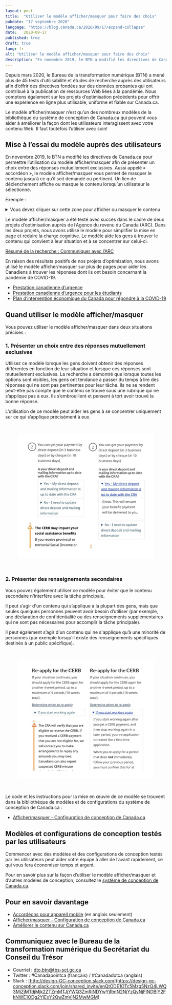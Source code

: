 ```yaml
---
layout: post
title:  "Utiliser le modèle afficher/masquer pour faire des choix"
pubdate: "17 septembre 2020"
langpage: "https://blog.canada.ca/2020/09/17/expand-collapse"
date:   2020-09-17
published: true
draft: true
lang: fr
alt: "Utiliser le modèle afficher/masquer pour faire des choix"
description: "En novembre 2019, le BTN a modifié les directives de Canada.ca pour permettre l’utilisation du modèle afficher/masquer afin de présenter un choix entre des réponses mutuellement exclusives."
---
```

Depuis mars 2020, le Bureau de la transformation numérique (BTN) a mené plus de 45 tests d’utilisabilité et études de recherche auprès des utilisateurs afin d’offrir des directives fondées sur des données probantes qui ont contribué à la publication de ressources Web liées à la pandémie. Nous comptons également sur les projets d’optimisation précédents pour offrir une expérience en ligne plus utilisable, uniforme et fiable sur Canada.ca. 

Le modèle afficher/masquer n’est qu’un des nombreux modèles de la bibliothèque du système de conception de Canada.ca qui peuvent vous aider à améliorer la façon dont les utilisateurs interagissent avec votre contenu Web. Il faut toutefois l’utiliser avec soin!

## Mise à l’essai du modèle auprès des utilisateurs

En novembre 2019, le BTN a modifié les directives de Canada.ca pour permettre l’utilisation du modèle afficher/masquer afin de présenter un choix entre des réponses mutuellement exclusives. Aussi appelé « accordéon », le modèle afficher/masquer vous permet de masquer le contenu jusqu’à ce qu’il soit demandé ou pertinent. Un lien de déclenchement affiche ou masque le contenu lorsqu’un utilisateur le sélectionne.

<div class="pattern-demo mrgn-bttm-md">
  <p>Exemple :</p>
  <details>
    <summary>Vous devez cliquer sur cette zone pour afficher ou masquer le contenu</summary>
    <p>Ce texte est masqué jusqu'à ce qu'il soit affiché.</p>
  </details>
</div>

Le modèle afficher/masquer a été testé avec succès dans le cadre de deux projets d’optimisation auprès de l’Agence du revenu du Canada (ARC). Dans les deux projets, nous avons utilisé le modèle pour simplifier la mise en page et réduire la charge cognitive. Le modèle aide les gens à trouver le contenu qui convient à leur situation et à se concentrer sur celui-ci.

[Résumé de la recherche : Communiquer avec l’ARC](https://blogue.canada.ca/resumes-recherche/arc-contactez-nous-resume-recherche.html)

En raison des résultats positifs de nos projets d’optimisation, nous avons utilisé le modèle afficher/masquer sur plus de pages pour aider les Canadiens à trouver les réponses dont ils ont besoin concernant la pandémie de COVID-19.

* [Prestation canadienne d’urgence](https://www.canada.ca/fr/services/prestations/ae/pcusc-application.html#payments)
* [Prestation canadienne d’urgence pour les étudiants](https://www.canada.ca/fr/agence-revenu/services/prestations/prestation-urgence-etudiants/pcue-combien-recevoir.html)
* [Plan d’intervention économique du Canada pour répondre à la COVID-19](https://www.canada.ca/fr/ministere-finances/plan-intervention-economique.html)

## Quand utiliser le modèle afficher/masquer

Vous pouvez utiliser le modèle afficher/masquer dans deux situations précises :

### 1. Présenter un choix entre des réponses mutuellement exclusives

Utilisez ce modèle lorsque les gens doivent obtenir des réponses différentes en fonction de leur situation et lorsque ces réponses sont mutuellement exclusives. La recherche a démontré que lorsque toutes les options sont visibles, les gens ont tendance à passer du temps à lire des réponses qui ne sont pas pertinentes pour leur tâche. Ils ne se rendent peut-être pas compte que le contenu se trouve sous une rubrique qui ne s’applique pas à eux. Ils s’embrouillent et pensent à tort avoir trouvé la bonne réponse.

L’utilisation de ce modèle peut aider les gens à se concentrer uniquement sur ce qui s’applique précisément à eux.

<br><figure>
<img class="img-responsive border" alt=" Below the question Is your direct deposit and mailing information up to date with the CRA? expand/collapse patterns offer 2 possible answers: Yes and No.The second image shows the Yes option expanded with the message, Great. This will ensure your benefit payment will be delivered to you."
 src="/images/expand-collapse-2.jpg" width="600" >
</figure><br>

### 2. Présenter des renseignements secondaires

Vous pouvez également utiliser ce modèle pour éviter que le contenu secondaire n'interfère avec la tâche principale.

Il peut s’agir d'un contenu qui s’applique à la plupart des gens, mais que seules quelques personnes peuvent avoir besoin d’utiliser (par exemple, une déclaration de confidentialité ou des renseignements supplémentaires qui ne sont pas nécessaires pour accomplir la tâche principale).

Il peut également s’agir d'un contenu qui ne s'applique qu’à une minorité de personnes (par exemple lorsqu’il existe des renseignements spécifiques destinés à un public spécifique).

<br><figure>
<img class="img-responsive border" alt=" Heat map from an eye tracking study that shows how the eyes moved across and then down the page in a basic F pattern"
 src="/images/CERB.JPG" width="500" >
</figure>
<br>

Le code et les instructions pour la mise en œuvre de ce modèle se trouvent dans la bibliothèque de modèles et de configurations du système de conception de Canada.ca :

* [Afficher/masquer - Configuration de conception de Canada.ca ](https://conception.canada.ca/configurations-conception-communes/contenu-reductible.html)

## Modèles et configurations de conception testés par les utilisateurs

Commencer avec des modèles et des configurations de conception testés par les utilisateurs peut aider votre équipe à aller de l’avant rapidement, ce qui vous fera économiser temps et argent. 

Pour en savoir plus sur la façon d’utiliser le modèle afficher/masquer et d’autres modèles de conception, consultez le [système de conception de Canada.ca](https://www.canada.ca/fr/gouvernement/a-propos/systeme-conception.html).

## Pour en savoir davantage

* [Accordéons pour appareil mobile](https://www.nngroup.com/articles/mobile-accordions/) (en anglais seulement)
* [Afficher/masquer - Configuration de conception de Canada.ca](https://conception.canada.ca/configurations-conception-communes/contenu-reductible.html)
* [Améliorer le contenu sur Canada.ca](https://blogue.canada.ca/pages/apercu-projet.html)

## Communiquez avec le Bureau de la transformation numérique du Secrétariat du Conseil du Trésor 
* Courriel : [dto.btn@tbs-sct.gc.ca](mailto:dto.btn@tbs-sct.gc.ca)
* Twitter :  #Canadapointca (français) / #Canadadotca (anglais)
* Slack : [http://design-GC-conception.slack.com](https://design-gc-conception.slack.com/join/shared_invite/enQtODE1OTc5Mzg5NzQ4LWQ3MjZjMTdjMjk2ZTZmMTJjYWQ3ZmRiNDYwYjRmN2NjYzQyNjFlNDBlY2FkNWE1ODg2YjExY2QwZmVjN2MwMGM)
